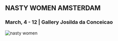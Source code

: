    
   
   ## NASTY WOMEN AMSTERDAM
   
   ### March, 4 - 12 |  Gallery Josilda da Conceicao

![nasty women](https://c1.staticflickr.com/3/2257/32944345781_ecc0970a4a_m.jpg)
